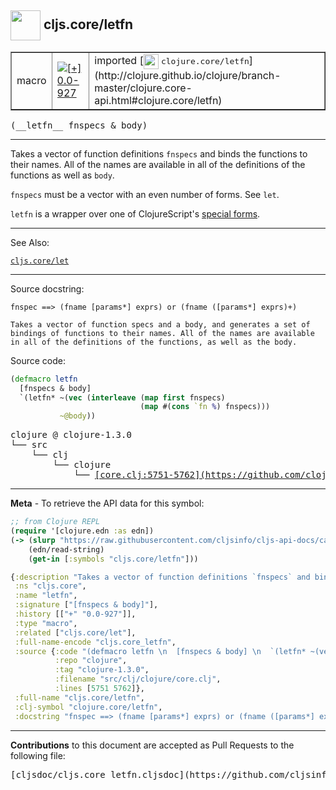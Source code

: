 ## <img width="48px" valign="middle" src="http://i.imgur.com/Hi20huC.png"> cljs.core/letfn

 <table border="1">
<tr>

<td>macro</td>
<td><a href="https://github.com/cljsinfo/cljs-api-docs/tree/0.0-927"><img valign="middle" alt="[+] 0.0-927" src="https://img.shields.io/badge/+-0.0--927-lightgrey.svg"></a> </td>
<td>
imported [<img height="24px" valign="middle" src="http://i.imgur.com/1GjPKvB.png"> <samp>clojure.core/letfn</samp>](http://clojure.github.io/clojure/branch-master/clojure.core-api.html#clojure.core/letfn)
</td>
</tr>
</table>

 <samp>
(__letfn__ fnspecs & body)<br>
</samp>

---

Takes a vector of function definitions `fnspecs` and binds the functions to
their names. All of the names are available in all of the definitions of the
functions as well as `body`.

`fnspecs` must be a vector with an even number of forms. See `let`.

`letfn` is a wrapper over one of ClojureScript's [special forms].

[special forms]:http://clojure.org/special_forms

---


See Also:

[`cljs.core/let`](cljs.core_let.md)<br>

---

Source docstring:

```
fnspec ==> (fname [params*] exprs) or (fname ([params*] exprs)+)

Takes a vector of function specs and a body, and generates a set of
bindings of functions to their names. All of the names are available
in all of the definitions of the functions, as well as the body.
```

Source code:

```clj
(defmacro letfn 
  [fnspecs & body] 
  `(letfn* ~(vec (interleave (map first fnspecs) 
                             (map #(cons `fn %) fnspecs)))
           ~@body))
```

 <pre>
clojure @ clojure-1.3.0
└── src
    └── clj
        └── clojure
            └── <ins>[core.clj:5751-5762](https://github.com/clojure/clojure/blob/clojure-1.3.0/src/clj/clojure/core.clj#L5751-L5762)</ins>
</pre>


---

__Meta__ - To retrieve the API data for this symbol:

```clj
;; from Clojure REPL
(require '[clojure.edn :as edn])
(-> (slurp "https://raw.githubusercontent.com/cljsinfo/cljs-api-docs/catalog/cljs-api.edn")
    (edn/read-string)
    (get-in [:symbols "cljs.core/letfn"]))
```

```clj
{:description "Takes a vector of function definitions `fnspecs` and binds the functions to\ntheir names. All of the names are available in all of the definitions of the\nfunctions as well as `body`.\n\n`fnspecs` must be a vector with an even number of forms. See `let`.\n\n`letfn` is a wrapper over one of ClojureScript's [special forms].\n\n[special forms]:http://clojure.org/special_forms",
 :ns "cljs.core",
 :name "letfn",
 :signature ["[fnspecs & body]"],
 :history [["+" "0.0-927"]],
 :type "macro",
 :related ["cljs.core/let"],
 :full-name-encode "cljs.core_letfn",
 :source {:code "(defmacro letfn \n  [fnspecs & body] \n  `(letfn* ~(vec (interleave (map first fnspecs) \n                             (map #(cons `fn %) fnspecs)))\n           ~@body))",
          :repo "clojure",
          :tag "clojure-1.3.0",
          :filename "src/clj/clojure/core.clj",
          :lines [5751 5762]},
 :full-name "cljs.core/letfn",
 :clj-symbol "clojure.core/letfn",
 :docstring "fnspec ==> (fname [params*] exprs) or (fname ([params*] exprs)+)\n\nTakes a vector of function specs and a body, and generates a set of\nbindings of functions to their names. All of the names are available\nin all of the definitions of the functions, as well as the body."}

```

---

__Contributions__ to this document are accepted as Pull Requests to the following file:

 <pre>
[cljsdoc/cljs.core_letfn.cljsdoc](https://github.com/cljsinfo/cljs-api-docs/blob/master/cljsdoc/cljs.core_letfn.cljsdoc)
</pre>

